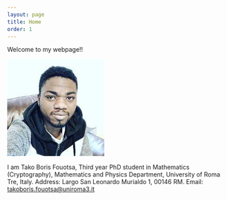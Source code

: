 ```yaml
---
layout: page
title: Home
order: 1
---
```


Welcome to my webpage!! 


![alt text](https://github.com/BorisFouotsa/BorisFouotsa.github.io/blob/main/pictures/Boris.jpg?raw=true)


I am Tako Boris Fouotsa, 
Third year PhD student in Mathematics (Cryptography),
Mathematics and Physics Department,
University of Roma Tre, Italy.
Address: Largo San Leonardo Murialdo 1, 00146 RM.
Email: takoboris.fouotsa@uniroma3.it



